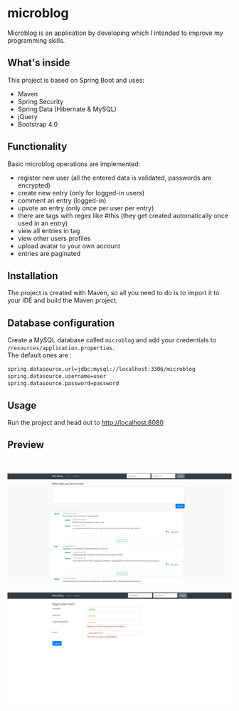 ﻿# microblog
Microblog is an application by developing which I intended to improve my programming skills.

## What's inside 
This project is based on Spring Boot and uses:
* Maven
* Spring Security
* Spring Data (Hibernate & MySQL)
* jQuery
* Bootstrap 4.0

## Functionality
Basic microblog operations are implemented:
* register new user (all the entered data is validated, passwords are encrypted)
* create new entry (only for logged-in users)
* comment an entry (logged-in)
* upvote an entry (only once per user per entry)
* there are tags with regex like #this (they get created automatically once used in an entry)
* view all entries in tag
* view other users profiles
* upload avatar to your own account
* entries are paginated

## Installation 
The project is created with Maven, so all you need to do is to import it to your IDE and build the Maven project.

## Database configuration 
Create a MySQL database called `microblog` and add your credentials to `/resources/application.properties`.  
The default ones are :

```
spring.datasource.url=jdbc:mysql://localhost:3306/microblog
spring.datasource.username=user
spring.datasource.password=password
```

## Usage 
Run the project and head out to [http://localhost:8080](http://localhost:8080)

## Preview
<br><br>
![screenshot_1](microblog1.jpg)
<br><br>
![screenshot_2](microblog2.jpg)
